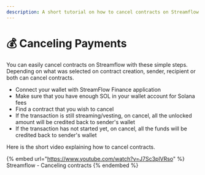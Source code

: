 ```yaml
---
description: A short tutorial on how to cancel contracts on Streamflow
---
```


# 💰 Canceling Payments

You can easily cancel contracts on Streamflow with these simple steps. Depending on what was selected on contract creation, sender, recipient or both can cancel contracts.&#x20;

* Connect your wallet with StreamFlow Finance application
* Make sure that you have enough SOL in your wallet account for Solana fees
* Find a contract that you wish to cancel
* If the transaction is still streaming/vesting, on cancel, all the unlocked amount will be credited back to sender's wallet
* If the transaction has not started yet, on cancel, all the funds will be credited back to sender's wallet

Here is the short video explaining how to cancel contracts.

{% embed url="https://www.youtube.com/watch?v=J7Sc3plVRso" %}
Streamflow - Canceling contracts
{% endembed %}
